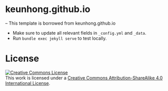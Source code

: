 # keunhong.github.io

– This template is borrowed from keunhong.github.io
- Make sure to update all relevant fields in `_config.yml` and `_data`.
- Run `bundle exec jekyll serve` to test locally.

# License
<a rel="license" href="http://creativecommons.org/licenses/by-sa/4.0/"><img alt="Creative Commons License" style="border-width:0" src="https://i.creativecommons.org/l/by-sa/4.0/88x31.png" /></a><br />This work is licensed under a <a rel="license" href="http://creativecommons.org/licenses/by-sa/4.0/">Creative Commons Attribution-ShareAlike 4.0 International License</a>.

